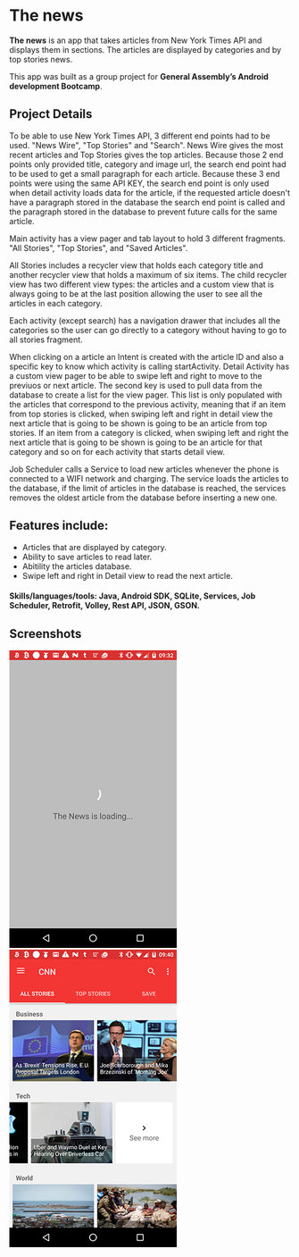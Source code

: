 # The news

**The news** is an app that takes articles from New York Times API and displays them in sections. The articles are displayed by categories and by top stories news.

This app was built as a group project for **General Assembly’s Android development Bootcamp**.

## Project Details

To be able to use New York Times API, 3 different end points had to be used. "News Wire", "Top Stories" and "Search". News Wire gives the most recent articles and Top Stories gives the top articles. Because those 2 end points only provided title, category and image url, the search end point had to be used to get a small paragraph for each article. Because these 3 end points were using the same API KEY, the search end point is only used when detail activity loads data for the article, if the requested article doesn't have a paragraph stored in the database the search end point is called and the paragraph stored in the database to prevent future calls for the same article.

Main activity has a view pager and tab layout to hold 3 different fragments. "All Stories", "Top Stories", and "Saved Articles".

All Stories includes a recycler view that holds each category title and another recycler view that holds a maximum of six items. The child recycler view has two different view types: the articles and a custom view that is always going to be at the last position allowing the user to see all the articles in each category.

Each activity (except search) has a navigation drawer that includes all the categories so the user can go directly to a category without having to go to all stories fragment.

When clicking on a article an Intent is created with the article ID and also a specific key to know which activity is calling startActivity. Detail Activity has a custom view pager to be able to swipe left and right to move to the previuos or next article. The second key is used to pull data from the database to create a list for the view pager. This list is only populated with the articles that correspond to the previous activity, meaning that if an item from top stories is clicked, when swiping left and right in detail view the next article that is going to be shown is going to be an article from top stories. If an item from a category is clicked, when swiping left and right the next article that is going to be shown is going to be an article for that category and so on for each activity that starts detail view.

Job Scheduler calls a Service to load new articles whenever the phone is connected to a WIFI network and charging. The service loads the articles to the database, if the limit of articles in the database is reached, the services removes the oldest article from the database before inserting a new one.



## Features include:

- Articles that are displayed by category.
- Ability to save articles to read later.
- Abitility the articles database.
- Swipe left and right in Detail view to read the next article.

#### Skills/languages/tools: Java, Android SDK, SQLite, Services, Job Scheduler, Retrofit, Volley, Rest API, JSON, GSON.

## Screenshots

![image](/screenshots/loading_page.jpg)
![image](/screenshots/all_stories.jpg)






